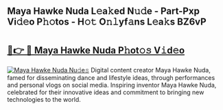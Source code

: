 ## Maya Hawke Nuda L𝚎a𝚔ed N𝚞𝚍e - Part-Pxp Vi𝚍𝚎o P𝚑𝚘tos - H𝚘𝚝 O𝚗𝚕yf𝚊ns L𝚎a𝚔s BZ6vP

# <h2><a href="http://kf7utt.oniu.top/?m=Maya+Hawke+Nuda">🔗👉 🔴 Maya Hawke Nuda P𝚑ot𝚘𝚜 V𝚒d𝚎o</a></h2>

[![Maya Hawke Nuda Nu𝚍e𝚜](https://i.imgur.com/0qMVB7G.gif)](http://kf7utt.oniu.top/?m=Maya+Hawke+Nuda)
Digital content creator Maya Hawke Nuda, famed for disseminating dance and lifestyle ideas, through performances and personal vlogs on social media. Inspiring inventor Maya Hawke Nuda, celebrated for their innovative ideas and commitment to bringing new technologies to the world.  
